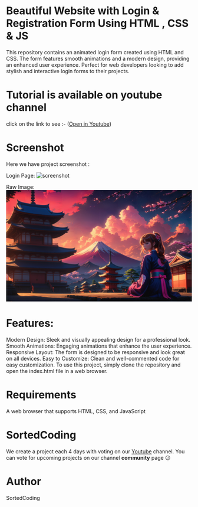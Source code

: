 # Beautiful Website with  Login & Registration Form Using HTML , CSS & JS
This repository contains an animated login form created using HTML and CSS. The form features smooth animations and a modern design, providing an enhanced user experience. Perfect for web developers looking to add stylish and interactive login forms to their projects.



# Tutorial is available on youtube channel 
click on the link to see :- ([Open in Youtube](https://youtu.be/uHZKALYVXVE))

# Screenshot
Here we have project screenshot :


Login Page:
![screenshot](image16.png)


Raw Image:
![screenshot](japan-vibe-anime-girl-temple-5k-ze.jpg)


# Features:
Modern Design: Sleek and visually appealing design for a professional look.
Smooth Animations: Engaging animations that enhance the user experience.
Responsive Layout: The form is designed to be responsive and look great on all devices.
Easy to Customize: Clean and well-commented code for easy customization.
To use this project, simply clone the repository and open the index.html file in a web browser.

# Requirements

A web browser that supports HTML, CSS, and JavaScript



# SortedCoding
We create a project each 4 days with voting on our <a href="https://youtube.com/@snakecoding_12" target="_blank">Youtube</a> channel.
You can vote for upcoming projects on our channel **community** page :wink:


# Author

SortedCoding
